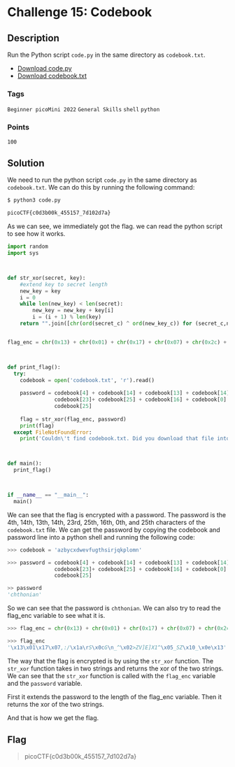 # Challenge 15: Codebook

## Description

Run the Python script `code.py` in the same directory as `codebook.txt`.

- [Download code.py](https://artifacts.picoctf.net/c/101/code.py)
- [Download codebook.txt](https://artifacts.picoctf.net/c/101/codebook.txt)

### Tags

`Beginner picoMini 2022` `General Skills` `shell` `python`

### Points

`100`

## Solution

We need to run the python script `code.py` in the same directory as `codebook.txt`. We can do this by running the following command:

```bash
$ python3 code.py

picoCTF{c0d3b00k_455157_7d102d7a}
```

As we can see, we immediately got the flag. we can read the python script to see how it works.

```python
import random
import sys



def str_xor(secret, key):
    #extend key to secret length
    new_key = key
    i = 0
    while len(new_key) < len(secret):
        new_key = new_key + key[i]
        i = (i + 1) % len(key)        
    return "".join([chr(ord(secret_c) ^ ord(new_key_c)) for (secret_c,new_key_c) in zip(secret,new_key)])


flag_enc = chr(0x13) + chr(0x01) + chr(0x17) + chr(0x07) + chr(0x2c) + chr(0x3a) + chr(0x2f) + chr(0x1a) + chr(0x0d) + chr(0x53) + chr(0x0c) + chr(0x47) + chr(0x0a) + chr(0x5f) + chr(0x5e) + chr(0x02) + chr(0x3e) + chr(0x5a) + chr(0x56) + chr(0x5d) + chr(0x45) + chr(0x5d) + chr(0x58) + chr(0x31) + chr(0x5e) + chr(0x05) + chr(0x5f) + chr(0x53) + chr(0x5a) + chr(0x10) + chr(0x5f) + chr(0x0e) + chr(0x13)



def print_flag():
  try:
    codebook = open('codebook.txt', 'r').read()
    
    password = codebook[4] + codebook[14] + codebook[13] + codebook[14] +\
               codebook[23]+ codebook[25] + codebook[16] + codebook[0]  +\
               codebook[25]
               
    flag = str_xor(flag_enc, password)
    print(flag)
  except FileNotFoundError:
    print('Couldn\'t find codebook.txt. Did you download that file into the same directory as this script?')



def main():
  print_flag()



if __name__ == "__main__":
  main()
```

We can see that the flag is encrypted with a password. The password is the 4th, 14th, 13th, 14th, 23rd, 25th, 16th, 0th, and 25th characters of the `codebook.txt` file. We can get the password by copying the codebook and password line into a python shell and running the following code:

```python
>>> codebook = 'azbycxdwevfugthsirjqkplomn'

>>> password = codebook[4] + codebook[14] + codebook[13] + codebook[14] +\
               codebook[23]+ codebook[25] + codebook[16] + codebook[0]  +\
               codebook[25]

>> password
'chthonian'
```

So we can see that the password is `chthonian`. We can also try to read the flag_enc variable to see what it is.

```python
>>> flag_enc = chr(0x13) + chr(0x01) + chr(0x17) + chr(0x07) + chr(0x2c) + chr(0x3a) + chr(0x2f) + chr(0x1a) + chr(0x0d) + chr(0x53) + chr(0x0c) + chr(0x47) + chr(0x0a) + chr(0x5f) + chr(0x5e) + chr(0x02) + chr(0x3e) + chr(0x5a) + chr(0x56) + chr(0x5d) + chr(0x45) + chr(0x5d) + chr(0x58) + chr(0x31) + chr(0x5e) + chr(0x05) + chr(0x5f) + chr(0x53) + chr(0x5a) + chr(0x10) + chr(0x5f) + chr(0x0e) + chr(0x13)

>>> flag_enc
'\x13\x01\x17\x07,:/\x1a\rS\x0cG\n_^\x02>ZV]E]X1^\x05_SZ\x10_\x0e\x13'
```

The way that the flag is encrypted is by using the `str_xor` function. The `str_xor` function takes in two strings and returns the xor of the two strings. We can see that the `str_xor` function is called with the `flag_enc` variable and the `password` variable.

First it extends the password to the length of the flag_enc variable. Then it returns the xor of the two strings.

And that is how we get the flag.

## Flag

> picoCTF{c0d3b00k_455157_7d102d7a}
